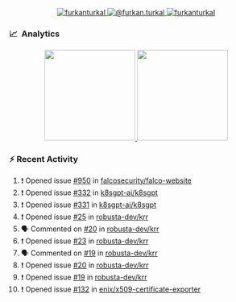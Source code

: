 <p align="center">
  <a href="https://linkedin.com/in/furkanturkal" target="blank">
    <img src="https://img.shields.io/badge/linkedin-%230077B5.svg?&style=for-the-badge&logo=linkedin&logoColor=white" alt="furkanturkal" />
  </a>
  <a href="https://medium.com/@furkan.turkal" target="blank">
    <img src="https://img.shields.io/badge/medium-%2312100E.svg?&style=for-the-badge&logo=medium&logoColor=white" alt="@furkan.turkal" />
  </a>
  <a href="https://twitter.com/furkanturkaI" target="blank">
    <img src="https://img.shields.io/badge/Twitter-1DA1F2?style=for-the-badge&logo=twitter&logoColor=white" alt="furkanturkaI" />
  </a>
</p>

### 📈 &nbsp;Analytics

<p align="center">
  <a href="https://coderstats.net/github/#Dentrax">
    <img height="180em" src="https://github-readme-stats-eight-theta.vercel.app/api?username=Dentrax&show_icons=true&theme=algolia&include_all_commits=true&count_private=true&line_height=26"/>
    <img height="180em" src="https://github-readme-stats-eight-theta.vercel.app/api/top-langs/?username=Dentrax&layout=compact&langs_count=8&theme=algolia&line_height=26"/>
  </a>
</p>

### :zap: Recent Activity

<!--START_SECTION:activity-->
1. ❗️ Opened issue [#950](https://github.com/falcosecurity/falco-website/issues/950) in [falcosecurity/falco-website](https://github.com/falcosecurity/falco-website)
2. ❗️ Opened issue [#332](https://github.com/k8sgpt-ai/k8sgpt/issues/332) in [k8sgpt-ai/k8sgpt](https://github.com/k8sgpt-ai/k8sgpt)
3. ❗️ Opened issue [#331](https://github.com/k8sgpt-ai/k8sgpt/issues/331) in [k8sgpt-ai/k8sgpt](https://github.com/k8sgpt-ai/k8sgpt)
4. ❗️ Opened issue [#25](https://github.com/robusta-dev/krr/issues/25) in [robusta-dev/krr](https://github.com/robusta-dev/krr)
5. 🗣 Commented on [#20](https://github.com/robusta-dev/krr/issues/20) in [robusta-dev/krr](https://github.com/robusta-dev/krr)
6. ❗️ Opened issue [#23](https://github.com/robusta-dev/krr/issues/23) in [robusta-dev/krr](https://github.com/robusta-dev/krr)
7. 🗣 Commented on [#19](https://github.com/robusta-dev/krr/issues/19) in [robusta-dev/krr](https://github.com/robusta-dev/krr)
8. ❗️ Opened issue [#20](https://github.com/robusta-dev/krr/issues/20) in [robusta-dev/krr](https://github.com/robusta-dev/krr)
9. ❗️ Opened issue [#19](https://github.com/robusta-dev/krr/issues/19) in [robusta-dev/krr](https://github.com/robusta-dev/krr)
10. ❗️ Opened issue [#132](https://github.com/enix/x509-certificate-exporter/issues/132) in [enix/x509-certificate-exporter](https://github.com/enix/x509-certificate-exporter)
<!--END_SECTION:activity-->
